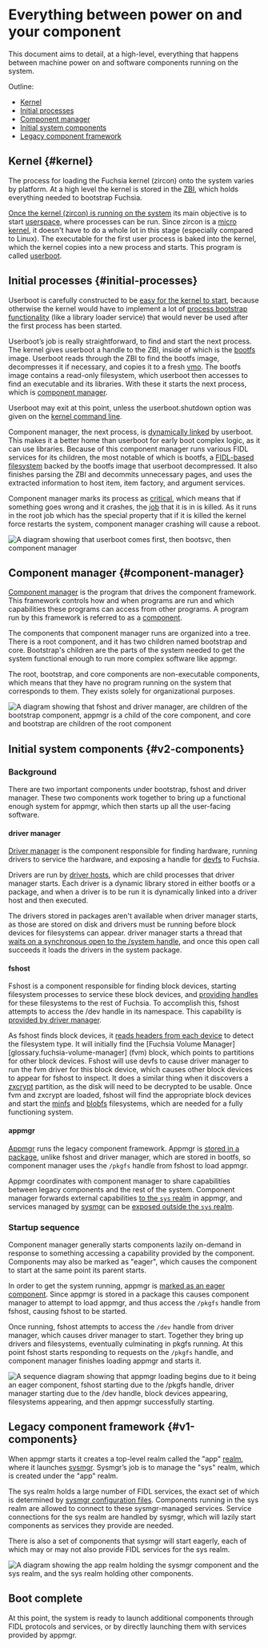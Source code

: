 # Everything between power on and your component

This document aims to detail, at a high-level, everything that happens between
machine power on and software components running on the system.

Outline:

- [Kernel](#kernel)
- [Initial processes](#initial-processes)
- [Component manager](#component-manager)
- [Initial system components](#v2-components)
- [Legacy component framework](#v1-components)

## Kernel {#kernel}

The process for loading the Fuchsia kernel (zircon) onto the system varies by
platform. At a high level the kernel is stored in the
[ZBI][glossary.zircon boot image], which holds
everything needed to bootstrap Fuchsia.

[Once the kernel (zircon) is running on the system][bootloader-and-kernel] its
main objective is to start [userspace][userspace], where processes can be run.
Since zircon is a [micro kernel][micro-kernel], it doesn't have to do a whole
lot in this stage (especially compared to Linux). The executable for the first
user process is baked into the kernel, which the kernel copies into a new
process and starts. This program is called [userboot][userboot].

## Initial processes {#initial-processes}

Userboot is carefully constructed to be [easy for the kernel to
start][userboot-loading], because otherwise the kernel would have to implement a
lot of [process bootstrap functionality][process-bootstrap] (like a library
loader service) that would never be used after the first process has been
started.

Userboot’s job is really straightforward, to find and start the next process.
The kernel gives userboot a handle to the ZBI, inside of which is the
[bootfs][glossary.bootfs] image. Userboot reads through the ZBI to find the bootfs image,
decompresses it if necessary, and copies it to a fresh
[vmo][glossary.virtual memory object]. The bootfs
image contains a read-only filesystem, which userboot then accesses to find an
executable and its libraries. With these it starts the next process, which is
[component manager][component-manager].

Userboot may exit at this point, unless the userboot.shutdown option was given
on the [kernel command line][kernel-command-line].

Component manager, the next process, is [dynamically linked][dynamic-linking] by userboot. This
makes it a better home than userboot for early boot complex logic, as it can use
libraries. Because of this component manager runs various FIDL services for its children,
the most notable of which is bootfs, a [FIDL-based filesystem][fuchsia-io]
backed by the bootfs image that userboot decompressed. It also finishes parsing the ZBI and
decommits unnecessary pages, and uses the extracted information to host item, item factory, and
argument services.

Component manager marks its process as [critical][critical-processes], which means that if
something goes wrong and it crashes, the [job][job] that it is in is killed. As it runs in
the root job which has the special property that if it is killed the kernel force restarts the
system, component manager crashing will cause a reboot.

![A diagram showing that userboot comes first, then bootsvc, then component
manager](images/userboot-bootsvc-cm.png)

## Component manager {#component-manager}

[Component manager][component-manager] is the program that drives the
component framework. This framework controls how and when programs are run and
which capabilities these programs can access from other programs. A program run
by this framework is referred to as a [component][glossary.component].

The components that component manager runs are organized into a tree. There is a
root component, and it has two children named bootstrap and core. Bootstrap's
children are the parts of the system needed to get the system functional enough
to run more complex software like appmgr.

The root, bootstrap, and core components are non-executable components, which
means that they have no program running on the system that corresponds to them.
They exists solely for organizational purposes.

![A diagram showing that fshost and driver manager, are children of the
bootstrap component, appmgr is a child of the core component, and core and
bootstrap are children of the root component](images/v2-topology.png)

## Initial system components {#v2-components}

### Background

There are two important components under bootstrap, fshost and driver manager.
These two components work together to bring up a functional enough system for
appmgr, which then starts up all the user-facing software.

#### driver manager

[Driver manager][glossary.driver manager] is the component responsible for finding
hardware, running drivers to service the hardware, and exposing a handle for
[devfs][devfs] to Fuchsia.

Drivers are run by [driver hosts][glossary.driver host], which are child processes that
driver manager starts. Each driver is a dynamic library stored in either bootfs
or a package, and when a driver is to be run it is dynamically linked into a
driver host and then executed.

The drivers stored in packages aren't available when driver manager starts, as
those are stored on disk and drivers must be running before block devices for
filesystems can appear. driver manager starts a thread that [waits on a
synchronous open to the /system handle][wait-for-system], and once this open
call succeeds it loads the drivers in the system package.

#### fshost

Fshost is a component responsible for finding block devices, starting
filesystem processes to service these block devices, and
[providing handles][fshost-exposes] for these filesystems to the rest of
Fuchsia. To accomplish this, fshost attempts to access the /dev handle in its
namespace. This capability is
[provided by driver manager][driver-manager-exposes].

As fshost finds block devices, it
[reads headers from each device][fshost-magic-headers] to detect the filesystem
type. It will initially find the [Fuchsia Volume Manager][glossary.fuchsia-volume-manager]
(fvm) block, which points to partitions for other block devices. Fshost will
use devfs to cause driver manager to run the fvm driver for this block device,
which causes other block devices to appear for fshost to inspect. It does a
similar thing when it discovers a [zxcrypt][zxcrypt] partition, as the disk will
need to be decrypted to be usable. Once fvm and zxcrypt are loaded, fshost will
find the appropriate block devices and start the [minfs][minfs] and
[blobfs][blobfs] filesystems, which are needed for a fully functioning system.

#### appmgr

[Appmgr][glossary.appmgr] runs the legacy component framework. Appmgr is [stored
in a package][appmgr-pkg], unlike fshost and driver manager, which are stored in
bootfs, so component manager uses the `/pkgfs` handle from fshost to load
appmgr.

Appmgr coordinates with component manager to share capabilities between legacy
components and the rest of the system. Component manager forwards external
capabilities [to the `sys` realm][appmgr-uses] in appmgr, and services managed by
[sysmgr][sysmgr] can be [exposed outside the `sys` realm][appmgr-exposes].

### Startup sequence

Component manager generally starts components lazily on-demand in response to
something accessing a capability provided by the component. Components may also
be marked as "eager", which causes the component to start at the same point its
parent starts.

In order to get the system running, appmgr is [marked as an eager
component][appmgr-is-eager]. Since appmgr is stored in a package this causes
component manager to attempt to load appmgr, and thus access the `/pkgfs` handle
from fshost, causing fshost to be started.

Once running, fshost attempts to access the `/dev` handle from driver manager,
which causes driver manager to start. Together they bring up drivers and
filesystems, eventually culminating in pkgfs running. At this point fshost
starts responding to requests on the `/pkgfs` handle, and component manager
finishes loading appmgr and starts it.

![A sequence diagram showing that appmgr loading begins due to it being an eager
component, fshost starting due to the /pkgfs handle, driver manager starting due
to the /dev handle, block devices appearing, filesystems appearing, and then
appmgr successfully starting.](images/boot-sequence-diagram.png)

## Legacy component framework {#v1-components}

When appmgr starts it creates a top-level realm called the "app"
[realm][glossary.realm], where it launches [sysmgr][sysmgr].
Sysmgr’s job is to manage the "sys" realm, which is created under the "app"
realm.

The sys realm holds a large number of FIDL services, the exact set of which is
determined by [sysmgr configuration files][sysmgr-config]. Components running in
the sys realm are allowed to connect to these sysmgr-managed services. Service
connections for the sys realm are handled by sysmgr, which will lazily start
components as services they provide are needed.

There is also a set of components that sysmgr will start eagerly, each of which
may or may not also provide FIDL services for the sys realm.

![A diagram showing the app realm holding the sysmgr component and the sys
realm, and the sys realm holding other
components.](images/appmgr-realm-layout.png)

## Boot complete

At this point, the system is ready to launch additional components through FIDL
protocols and services, or by directly launching them with services provided by
appmgr.

[glossary.bootfs]: /docs/glossary#README.md#bootfs
[glossary.virtual memory object]: /docs/glossary#README.md#virtual-memory-object
[glossary.zircon boot image]: /docs/glossary#README.md#zircon-boot-image
[glossary.bootsvc]: /docs/glossary#README.md#bootsvc
[glossary.component]: /docs/glossary#README.md#component
[glossary.driver manager]: /docs/glossary#README.md#driver-manager
[glossary.driver host]: /docs/glossary#README.md#driver-host
[glossary.fvm]: /docs/glossary#README.md#fuchsia-volume-manager
[glossary.appmgr]: /docs/glossary#README.md#appmgr
[glossary.realm]: /docs/glossary#README.md#realm
[glossary.outgoing-directory]: /docs/glossary/README.md#outgoing-directory
[appmgr-exposes]: https://fuchsia.googlesource.com/fuchsia/+/7cf46e0c7a8e5e4c78dba846f867ab96bcce5c5b/src/sys/appmgr/meta/appmgr.cml#168
[appmgr-is-eager]: https://fuchsia.googlesource.com/fuchsia/+/5a6fe7db58d2869ccfbb22caf53343d40e57c6ba/src/sys/root/meta/root.cml#14
[appmgr-pkg]: https://fuchsia.googlesource.com/fuchsia/+/5a6fe7db58d2869ccfbb22caf53343d40e57c6ba/src/sys/appmgr/BUILD.gn#159
[appmgr-uses]: https://fuchsia.googlesource.com/fuchsia/+/7cf46e0c7a8e5e4c78dba846f867ab96bcce5c5b/src/sys/appmgr/meta/appmgr.cml#40
[blobfs]: /docs/concepts/filesystems/blobfs.md
[bootloader-and-kernel]: /docs/concepts/process/userboot.md#boot_loader_and_kernel_startup
[component-manager]: /docs/concepts/components/v2/introduction.md#component-manager
[critical-processes]: /docs/reference/syscalls/job_set_critical.md
[devfs]: /docs/concepts/drivers/device_driver_model/device-model.md
[driver-manager-exposes]: https://fuchsia.googlesource.com/fuchsia/+/5a6fe7db58d2869ccfbb22caf53343d40e57c6ba/src/sys/root/meta/driver_manager.cml#91
[dynamic-linking]: https://en.wikipedia.org/wiki/Dynamic_linker
[fs-mount]: /docs/concepts/filesystems/filesystems.md#mounting
[fshost-exposes]: https://fuchsia.googlesource.com/fuchsia/+/5a6fe7db58d2869ccfbb22caf53343d40e57c6ba/src/sys/root/meta/fshost.cml#17
[fshost-magic-headers]: https://fuchsia.googlesource.com/fuchsia/+/514f9474502cf6cafcd1d5edadfc7164566d4453/zircon/system/ulib/fs-management/mount.cc#155
[fuchsia-io]: https://fuchsia.dev/reference/fidl/fuchsia.io
[job]: /docs/reference/kernel_objects/job.md
[kernel-command-line]: /docs/reference/kernel/kernel_cmdline.md
[memfs]: /docs/concepts/filesystems/filesystems.md#memfs_an_in-memory_filesystem
[micro-kernel]: https://en.wikipedia.org/wiki/Microkernel
[minfs]: /docs/concepts/filesystems/minfs.md
[process-bootstrap]: /docs/concepts/process/program_loading.md
[sysmgr-config]: https://fuchsia.googlesource.com/fuchsia/+/5a6fe7db58d2869ccfbb22caf53343d40e57c6ba/src/sys/sysmgr/sysmgr-configuration.md
[sysmgr]: https://fuchsia.googlesource.com/fuchsia/+/7cf46e0c7a8e5e4c78dba846f867ab96bcce5c5b/src/sys/sysmgr/README.md
[userboot-loading]: /docs/concepts/process/userboot.md#kernel_loads_userboot
[userboot]: /docs/concepts/process/userboot.md
[userspace]: https://en.wikipedia.org/wiki/User_space
[wait-for-system]: https://cs.opensource.google/fuchsia/fuchsia/+/main:src/devices/bin/driver_manager/driver_loader.cc;l=123;drc=62174108e02c85feb7a18df5cc03dcf8ec7d8625
[zxcrypt]: /docs/concepts/filesystems/zxcrypt.md
